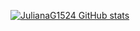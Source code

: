 
[![JulianaG1524 GitHub stats](https://github-readme-stats.vercel.app/api?username=JulianaG1524&show_icons=true&theme=omni)](https://github.com/anuraghazra/github-readme-stats)

